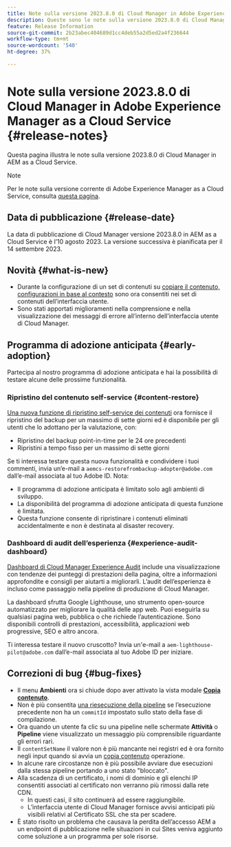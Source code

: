 ```yaml
---
title: Note sulla versione 2023.8.0 di Cloud Manager in Adobe Experience Manager as a Cloud Service
description: Queste sono le note sulla versione 2023.8.0 di Cloud Manager in AEM as a Cloud Service.
feature: Release Information
source-git-commit: 2b23abec404689d1cc4deb55a2d5ed2a4f236644
workflow-type: tm+mt
source-wordcount: '540'
ht-degree: 37%

---
```



# Note sulla versione 2023.8.0 di Cloud Manager in Adobe Experience Manager as a Cloud Service {#release-notes}

Questa pagina illustra le note sulla versione 2023.8.0 di Cloud Manager in AEM as a Cloud Service.

>[!NOTE]
>
>Per le note sulla versione corrente di Adobe Experience Manager as a Cloud Service, consulta [questa pagina](/help/release-notes/release-notes-cloud/release-notes-current.md).

## Data di pubblicazione {#release-date}

La data di pubblicazione di Cloud Manager versione 2023.8.0 in AEM as a Cloud Service è l’10 agosto 2023. La versione successiva è pianificata per il 14 settembre 2023.

## Novità {#what-is-new}

* Durante la configurazione di un set di contenuti su [copiare il contenuto,](/help/implementing/developing/tools/content-copy.md) [configurazioni in base al contesto](/help/implementing/developing/introduction/configurations.md) sono ora consentiti nei set di contenuti dell’interfaccia utente.
* Sono stati apportati miglioramenti nella comprensione e nella visualizzazione dei messaggi di errore all’interno dell’interfaccia utente di Cloud Manager.

## Programma di adozione anticipata {#early-adoption}

Partecipa al nostro programma di adozione anticipata e hai la possibilità di testare alcune delle prossime funzionalità.

### Ripristino del contenuto self-service {#content-restore}

[Una nuova funzione di ripristino self-service dei contenuti](/help/operations/restore.md) ora fornisce il ripristino del backup per un massimo di sette giorni ed è disponibile per gli utenti che lo adottano per la valutazione, con:

* Ripristino del backup point-in-time per le 24 ore precedenti
* Ripristini a tempo fisso per un massimo di sette giorni

Se ti interessa testare questa nuova funzionalità e condividere i tuoi commenti, invia un’e-mail a `aemcs-restorefrombackup-adopter@adobe.com` dall’e-mail associata al tuo Adobe ID. Nota:

* Il programma di adozione anticipata è limitato solo agli ambienti di sviluppo.
* La disponibilità del programma di adozione anticipata di questa funzione è limitata.
* Questa funzione consente di ripristinare i contenuti eliminati accidentalmente e non è destinata al disaster recovery.

### Dashboard di audit dell’esperienza {#experience-audit-dashboard}

[Dashboard di Cloud Manager Experience Audit](/help/implementing/cloud-manager/experience-audit-dashboard.md) include una visualizzazione con tendenze dei punteggi di prestazioni della pagina, oltre a informazioni approfondite e consigli per aiutarti a migliorarli. L’audit dell’esperienza è incluso come passaggio nella pipeline di produzione di Cloud Manager.

La dashboard sfrutta Google Lighthouse, uno strumento open-source automatizzato per migliorare la qualità delle app web. Puoi eseguirla su qualsiasi pagina web, pubblica o che richiede l’autenticazione. Sono disponibili controlli di prestazioni, accessibilità, applicazioni web progressive, SEO e altro ancora.

Ti interessa testare il nuovo cruscotto? Invia un&#39;e-mail a `aem-lighthouse-pilot@adobe.com` dall’e-mail associata al tuo Adobe ID per iniziare.

## Correzioni di bug {#bug-fixes}

* Il menu **Ambienti** ora si chiude dopo aver attivato la vista modale **[Copia contenuto](/help/implementing/developing/tools/content-copy.md)**.
* Non è più consentita [una riesecuzione della pipeline](/help/implementing/cloud-manager/deploy-code.md#reexecute-deployment) se l’esecuzione precedente non ha un `commitId` impostato sullo stato della fase di compilazione.
* Ora quando un utente fa clic su una pipeline nelle schermate **Attività** o **Pipeline** viene visualizzato un messaggio più comprensibile riguardante gli errori rari.
* Il `contentSetName` il valore non è più mancante nei registri ed è ora fornito negli input quando si avvia un [copia contenuto](/help/implementing/developing/tools/content-copy.md) operazione.
* In alcune rare circostanze non è più possibile avviare due esecuzioni dalla stessa pipeline portando a uno stato &quot;bloccato&quot;.
* Alla scadenza di un certificato, i nomi di dominio e gli elenchi IP consentiti associati al certificato non verranno più rimossi dalla rete CDN.
   * In questi casi, il sito continuerà ad essere raggiungibile.
   * [](/help/implementing/cloud-manager/managing-ssl-certifications/introduction.md)L’interfaccia utente di Cloud Manager fornisce avvisi anticipati più visibili relativi al Certificato SSL che sta per scadere.
* È stato risolto un problema che causava la perdita dell’accesso AEM a un endpoint di pubblicazione nelle situazioni in cui Sites veniva aggiunto come soluzione a un programma per sole risorse.
